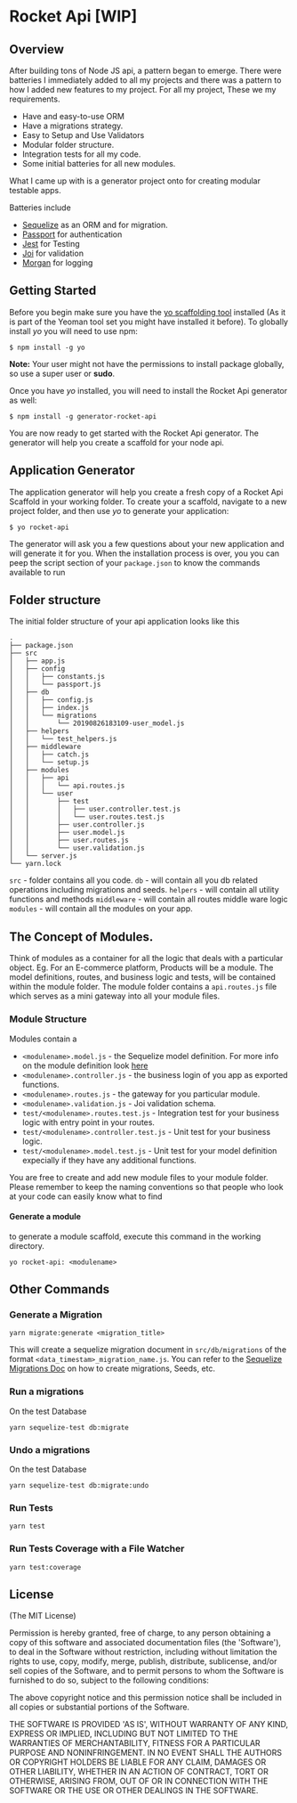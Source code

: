 # Rocket Api [WIP]

## Overview
After building tons of Node JS api, a pattern began to emerge. There were batteries I immediately 
added to all my projects and there was a pattern to how I added new features to my project. For all my project,
These we my requirements. 

- Have and easy-to-use ORM
- Have a migrations strategy.
- Easy to Setup and Use Validators
- Modular folder structure.
- Integration tests for all my code. 
- Some initial batteries for all new modules.

What I came up with is a generator project onto for creating modular testable apps. 

Batteries include 
- [Sequelize](https://sequelize.org/master/) as an ORM and for migration.
- [Passport](http://www.passportjs.org) for authentication
- [Jest](http://jestjs.io) for Testing
- [Joi](https://github.com/hapijs/joi) for validation
- [Morgan](https://github.com/expressjs/morgan) for logging

## Getting Started

Before you begin make sure you have the [yo scaffolding tool](http://yeoman.io/learning/index.html) installed (As it is part of the Yeoman tool set you might have installed it before). To globally install *yo* you will need to use npm:

```
$ npm install -g yo
```

**Note:** Your user might not have the permissions to install package globally, so use a super user or **sudo**.

Once you have *yo* installed, you will need to install the Rocket Api generator as well:

```
$ npm install -g generator-rocket-api
```

You are now ready to get started with the Rocket Api generator. The generator will help you create a scaffold for your node api.


## Application Generator

The application generator will help you create a fresh copy of a Rocket Api Scaffold in your working folder. To create your a scaffold, navigate to a new project folder, and then use *yo* to generate your application:

```
$ yo rocket-api
```

The generator will ask you a few questions about your new application and will generate it for you. When the installation process is over, you you can peep the script section of your `package.json`
to know the commands available to run

## Folder structure

The initial folder structure of your api application looks like this
```
.
├── package.json
├── src
│   ├── app.js
│   ├── config
│   │   ├── constants.js
│   │   └── passport.js
│   ├── db
│   │   ├── config.js
│   │   ├── index.js
│   │   └── migrations
│   │       └── 20190826183109-user_model.js
│   ├── helpers
│   │   └── test_helpers.js
│   ├── middleware
│   │   ├── catch.js
│   │   └── setup.js
│   ├── modules
│   │   ├── api
│   │   │   └── api.routes.js
│   │   └── user
│   │       ├── test
│   │       │   ├── user.controller.test.js
│   │       │   └── user.routes.test.js
│   │       ├── user.controller.js
│   │       ├── user.model.js
│   │       ├── user.routes.js
│   │       └── user.validation.js
│   └── server.js
└── yarn.lock
```
`src` - folder contains all you code.
`db` - will contain all you db related operations including migrations and seeds.
`helpers` - will contain all utility functions and methods
`middleware` - will contain all routes middle ware logic
`modules` - will contain all the modules on your app.

## The Concept of Modules. 

Think of modules as a container for all the logic that deals with a particular object.
Eg. For an E-commerce platform, Products will be a module. The model definitions, routes, and business logic and tests, will be contained within the module folder.
The module folder contains a `api.routes.js` file which serves as a mini gateway into all your module files. 

### Module Structure 
Modules contain a
-  `<modulename>.model.js` - the Sequelize model definition. For more info on the module definition look [here](https://sequelize.org/master/manual/models-definition.html)
-  `<modulename>.controller.js` - the business login of you app as exported functions.
-  `<modulename>.routes.js` - the gateway for you particular module.
-  `<modulename>.validation.js` - Joi validation schema.
-  `test/<modulename>.routes.test.js` - Integration test for your business logic with entry point in your routes.
-  `test/<modulename>.controller.test.js` - Unit test for your business logic.
-  `test/<modulename>.model.test.js` - Unit test for your model definition expecially if they have any additional functions.

You are free to create and add new module files to your module folder. Please remember to keep the naming conventions so that people who look at your code can easily know what to find 

#### Generate a module
to generate a module scaffold, execute this command in the working directory.
```
yo rocket-api: <modulename>
```

## Other Commands 

### Generate a Migration 

```
yarn migrate:generate <migration_title>
```
This will create a sequelize migration document in `src/db/migrations` of the format `<data_timestam>_migration_name.js`. You can refer to the [Sequelize Migrations Doc](https://sequelize.org/master/manual/migrations.html) on how to create migrations, Seeds, etc.

### Run a migrations

On the test Database
```
yarn sequelize-test db:migrate
```

### Undo a migrations

On the test Database
```
yarn sequelize-test db:migrate:undo
```

### Run Tests 

```
yarn test 
```

### Run Tests Coverage with a File Watcher

```
yarn test:coverage
```


## License

(The MIT License)

Permission is hereby granted, free of charge, to any person obtaining
a copy of this software and associated documentation files (the
'Software'), to deal in the Software without restriction, including
without limitation the rights to use, copy, modify, merge, publish,
distribute, sublicense, and/or sell copies of the Software, and to
permit persons to whom the Software is furnished to do so, subject to
the following conditions:

The above copyright notice and this permission notice shall be
included in all copies or substantial portions of the Software.

THE SOFTWARE IS PROVIDED 'AS IS', WITHOUT WARRANTY OF ANY KIND,
EXPRESS OR IMPLIED, INCLUDING BUT NOT LIMITED TO THE WARRANTIES OF
MERCHANTABILITY, FITNESS FOR A PARTICULAR PURPOSE AND NONINFRINGEMENT.
IN NO EVENT SHALL THE AUTHORS OR COPYRIGHT HOLDERS BE LIABLE FOR ANY
CLAIM, DAMAGES OR OTHER LIABILITY, WHETHER IN AN ACTION OF CONTRACT,
TORT OR OTHERWISE, ARISING FROM, OUT OF OR IN CONNECTION WITH THE
SOFTWARE OR THE USE OR OTHER DEALINGS IN THE SOFTWARE.





